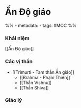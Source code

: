 # Ấn Độ giáo
%% - metadata:
	- tags: #MOC %%

### Khái niệm
[[Ấn Độ giáo]]

### Các vị thần
- [[Trimurti - Tam thần Ấn giáo]]
	- [[Brahma - Phạm Thiên]]
	- [[Thần Vishnu]]
	- [[Thần Shiva]]


### Giáo lý